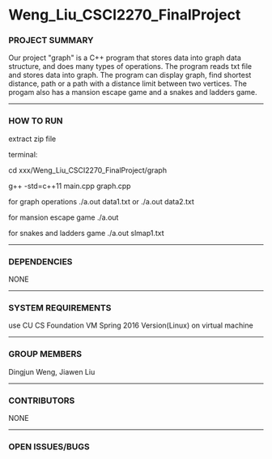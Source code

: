 # Weng_Liu_CSCI2270_FinalProject

### PROJECT SUMMARY

Our project "graph" is a C++ program that stores data into graph data
structure, and does many types of operations. The program reads txt file and
stores data into graph. The program can display graph, find shortest distance,
path or a path with a distance limit between two vertices. The progam also
has a mansion escape game and a snakes and ladders game.

---

### HOW TO RUN

extract zip file

terminal:

cd xxx/Weng_Liu_CSCI2270_FinalProject/graph

g++ -std=c++11 main.cpp graph.cpp

for graph operations		./a.out data1.txt or ./a.out data2.txt

for mansion escape game		./a.out

for snakes and ladders game	./a.out slmap1.txt

---

### DEPENDENCIES

NONE

---

### SYSTEM REQUIREMENTS

use CU CS Foundation VM Spring 2016 Version(Linux) on virtual machine

---

### GROUP MEMBERS

Dingjun Weng, Jiawen Liu

---

### CONTRIBUTORS

NONE

---

### OPEN ISSUES/BUGS

